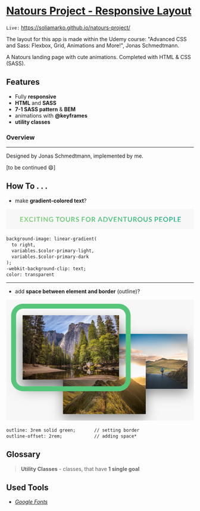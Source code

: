 # [Natours Project - Responsive Layout](https://soliamarko.github.io/natours-project/ "Natours Project - Responsive Layout")

`Live:` https://soliamarko.github.io/natours-project/

The layout for this app is made within the Udemy course: "Advanced CSS and Sass: Flexbox, Grid, Animations and More!", Jonas Schmedtmann.

A Natours landing page with cute animations. Completed with HTML & CSS (SASS).

## Features

- Fully **responsive**
- **HTML** and **SASS**
- **7-1 SASS pattern** & **BEM**
- animations with **@keyframes**
- **utility classes**

### Overview

---

Designed by Jonas Schmedtmann, implemented by me.

[to be continued 😄]

## How To . . .

- make **gradient-colored text**?

![gradient-colored text](./README_assets/gradiented-heading.png "gradient-colored text")

```
background-image: linear-gradient(
  to right,
  variables.$color-primary-light,
  variables.$color-primary-dark
);
-webkit-background-clip: text;
color: transparent
```

---

- add **space between element and border** (outline)?

<p align="center" width="100%">
    <img alt="outline" src="./README_assets/outline.png"> 
</p>

```
outline: 3rem solid green;       // setting border
outline-offset: 2rem;            // adding space*
```

## Glossary

> **Utility Classes** - classes, that have **1 single goal**

## Used Tools

- _[Google Fonts](https://fonts.google.com/)_
